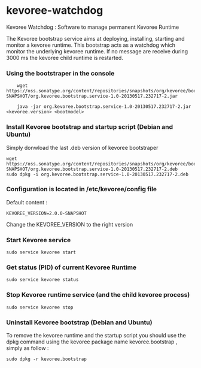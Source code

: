 kevoree-watchdog
================

Kevoree Watchdog : Software to manage permanent Kevoree Runtime

The Kevoree bootstrap service aims at deploying, installing, starting and monitor a kevoree runtime. This bootstrap acts as a watchdog which monitor the underlying kevoree runtime. If no message are receive during 3000 ms the kevoree child runtime is restarted.

### Using the bootstraper in the console

		wget https://oss.sonatype.org/content/repositories/snapshots/org/kevoree/bootstrap/org.kevoree.bootstrap.service/1.0-SNAPSHOT/org.kevoree.bootstrap.service-1.0-20130517.232717-2.jar
		
		java -jar org.kevoree.bootstrap.service-1.0-20130517.232717-2.jar <kevoree.version> <bootmodel>

### Install Kevoree bootstrap and startup script (Debian and Ubuntu)

Simply donwload the last .deb version of kevoree bootstraper 

	wget https://oss.sonatype.org/content/repositories/snapshots/org/kevoree/bootstrap/org.kevoree.bootstrap.service/1.0-SNAPSHOT/org.kevoree.bootstrap.service-1.0-20130517.232717-2.deb
	sudo dpkg -i org.kevoree.bootstrap.service-1.0-20130517.232717-2.deb
	
### Configuration is located in /etc/kevoree/config file

Default content : 

	KEVOREE_VERSION=2.0.0-SNAPSHOT
	
Change the KEVOREE_VERSION to the right version 

### Start Kevoree service 

	sudo service kevoree start

### Get status (PID) of current Kevoree Runtime

	sudo service kevoree status
	
### Stop Kevoree runtime service (and the child kevoree process)

	sudo service kevoree stop

### Uninstall Kevoree bootstrap (Debian and Ubuntu)

To remove the kevoree runtime and the startup script you should use the dpkg command using the kevoree package name kevoree.bootstrap , simply as follow :

	sudo dpkg -r kevoree.bootstrap 
